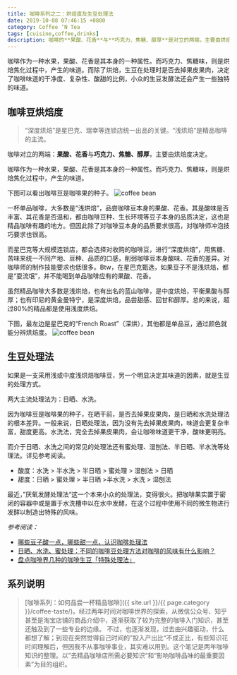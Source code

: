 ```yaml
---
title: 咖啡系列之二：烘焙度及生豆处理法
date: 2019-10-08 07:46:15 +0800
category: Coffee ‘N Tea
tags: [cuisine,coffee,drinks]
description: 咖啡的**果酸、花香**与**巧克力、焦糖、醇厚**是对立的两端，主要由烘焙度决定。
---
```


咖啡作为一种水果，果酸、花香是其本身的一种属性。而巧克力、焦糖味，则是烘焙焦化过程中，产生的味道。而除了烘焙，生豆在处理时是否去掉果皮果肉，决定了咖啡味道的干净度、复杂性、酸甜的比例，小众的生豆发酵法还会产生一些独特的味道。

## 咖啡豆烘焙度

> “深度烘焙”是星巴克、瑞幸等连锁店统一出品的关键。“浅烘焙”是精品咖啡的主流。

咖啡对立的两端：**果酸、花香**与**巧克力、焦糖、醇厚**，主要由烘焙度决定。

咖啡作为一种水果，果酸、花香是其本身的一种属性。而巧克力、焦糖味，则是烘焙焦化过程中，产生的味道。

下图可以看出咖啡豆是咖啡果的种子。
![coffee bean](
https://chenxie-fun.oss-cn-shenzhen.aliyuncs.com/drinks/coffee/pic5.jpg)

一杯单品咖啡，大多数是“浅烘焙”，品尝咖啡豆本身的果酸、花香。其是酸味是否丰富、其花香是否温和，都由咖啡豆种、生长环境等豆子本身的品质决定，这也是精品咖啡有趣的地方。但因此除了对咖啡豆本身的品质要求很高，对咖啡师冲泡技巧要求也很高。

而星巴克等大规模连锁店，都会选择对收购的咖啡豆，进行“深度烘焙”，用焦糖、苦味来统一不同产地、豆种、品质的口感，削弱咖啡豆本身酸味、花香的差异。对咖啡师的制作技能要求也低很多。Btw，在星巴克甄选，如果豆子不是浅烘焙，都是“耍流氓”，并不能喝到单品咖啡应有的果酸、花香。

虽然精品咖啡大多数是浅烘焙，也有出名的蓝山咖啡，是中度烘焙，平衡果酸与醇厚；也有印尼的黄金曼特宁，是深度烘焙，品尝甜感、回甘和醇厚。总的来说，超过80%的精品都是使用浅度烘焙。

下图，最左边是星巴克的“French Roast”（深烘），其他都是单品豆，通过颜色就能分辨烘焙度。
![coffee bean](
https://chenxie-fun.oss-cn-shenzhen.aliyuncs.com/drinks/coffee/pic3.jpg)

## 生豆处理法

如果是一支采用浅或中度浅烘焙咖啡豆，另一个明显决定其味道的因素，就是生豆的处理方式。

两大主流处理法为：日晒、水洗。

因为咖啡豆是咖啡果的种子，在晒干前，是否去掉果皮果肉，是日晒和水洗处理法的根本差异。一般来说，日晒处理法，因为没有先去掉果皮果肉，味道会更复杂丰富，甜度更高。水洗法，完全去掉果皮果肉，会让咖啡味道更干净，酸味更明亮。

而介于日晒、水洗之间的常见的处理法还有蜜处理、湿刨法、半日晒、半水洗等处理法。详见参考阅读。

* 酸度：水洗 > 半水洗 > 半日晒 > 蜜处理 > 湿刨法 > 日晒
* 甜度：日晒 > 蜜处理 >  半日晒 >半水洗 > 水洗 > 湿刨法

最近，”厌氧发酵处理法“这一个本来小众的处理法，变得很火。把咖啡果实置于密闭的容器中或是置于水洗槽中以在水中发酵，在这个过程中使用不同的微生物进行发酵以制造出特殊的风味。

*参考阅读：*
* [哪些豆子酸一点，哪些甜一点，认识咖啡处理法](https://mp.weixin.qq.com/s?__biz=MzA4MjQwMjcxMw==&mid=2654795454&idx=3&sn=b763dc3ea25dda23ab621108771cee8c&chksm=844e1a48b339935e54d1a1aa6ef9aad808cdea9c1c8069e7c1c16021e7eca27bfa5143e1b89d&mpshare=1&scene=1&srcid=1007HhXO6PNuQVqq9TZjjTsX&sharer_sharetime=1570384006401&sharer_shareid=32cb5ecf20d7cf40d0444448d940c526#rd)
* [日晒、水洗、蜜处理：不同的咖啡豆处理方法对咖啡的风味有什么影响？](https://mp.weixin.qq.com/s?__biz=MzA4MjQwMjcxMw==&mid=2654791143&idx=2&sn=49eb25d61dc80a4b72343a0b264eef16&chksm=844e0911b339800788063410559164883085bdec27a5e3b33cab1cdfde93a57d97c3595f5059&scene=21#wechat_redirect)
* [盘点咖啡界几种的咖啡生豆「特殊处理法」](https://mp.weixin.qq.com/s?__biz=MzA4MjQwMjcxMw==&mid=2654807887&idx=2&sn=4ecd2b5b88b7643e4e2686345e883b3d&chksm=844fcbb9b33842aff9d3011835121d65d319324bc8f4ed3b98383226be9653b7e8cff32e7eb6&mpshare=1&scene=1&srcid=1007Zs1yu6tUYuSjiAzW0dw0&sharer_sharetime=1570409807662&sharer_shareid=32cb5ecf20d7cf40d0444448d940c526#rd)

## 系列说明

> [咖啡系列：如何品尝一杯精品咖啡]({{ site.url }}/{{ page.category }}/coffee-taste/)。经过两年时间对咖啡世界的探索，从微信公众号、知乎甚至是淘宝店铺的商品介绍中，逐渐获取了较为完整的咖啡入门知识，甚至还触及到了一些专业的边缘。
不过，也逐渐发现，过去由兴趣驱动，什么都想了解；到现在突然觉得自己时间的”投入产出比“不成正比，有些知识花时间理解后，但因我不从事咖啡事业，其实难以用到。这个笔记是两年咖啡知识的整理。以”去精品咖啡店所需必要知识“和“影响咖啡品味的最重要因素”为目的组织。
